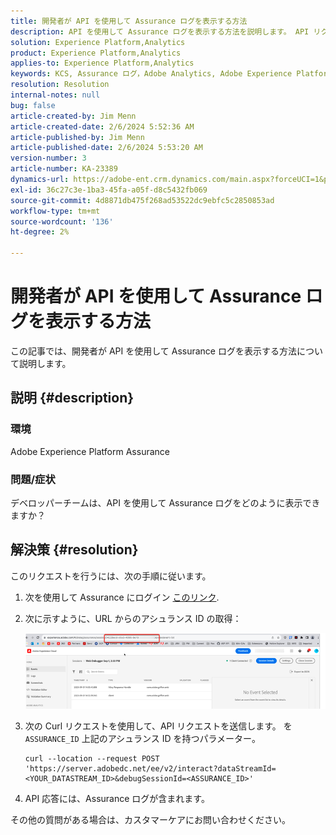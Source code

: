 ```yaml
---
title: 開発者が API を使用して Assurance ログを表示する方法
description: API を使用して Assurance ログを表示する方法を説明します。 API リクエストを送信し、説明に従って Assurance ID を置き換えます。
solution: Experience Platform,Analytics
product: Experience Platform,Analytics
applies-to: Experience Platform,Analytics
keywords: KCS, Assurance ログ，Adobe Analytics, Adobe Experience Platform
resolution: Resolution
internal-notes: null
bug: false
article-created-by: Jim Menn
article-created-date: 2/6/2024 5:52:36 AM
article-published-by: Jim Menn
article-published-date: 2/6/2024 5:53:20 AM
version-number: 3
article-number: KA-23389
dynamics-url: https://adobe-ent.crm.dynamics.com/main.aspx?forceUCI=1&pagetype=entityrecord&etn=knowledgearticle&id=433543e7-b3c4-ee11-9079-6045bd006268
exl-id: 36c27c3e-1ba3-45fa-a05f-d8c5432fb069
source-git-commit: 4d8871db475f268ad53522dc9ebfc5c2850853ad
workflow-type: tm+mt
source-wordcount: '136'
ht-degree: 2%

---
```


# 開発者が API を使用して Assurance ログを表示する方法


この記事では、開発者が API を使用して Assurance ログを表示する方法について説明します。

## 説明 {#description}


### 環境

Adobe Experience Platform Assurance

### 問題/症状

デベロッパーチームは、API を使用して Assurance ログをどのように表示できますか？


## 解決策 {#resolution}


このリクエストを行うには、次の手順に従います。

1. 次を使用して Assurance にログイン [このリンク](https://experience.adobe.com/assurance).
2. 次に示すように、URL からのアシュランス ID の取得：

   ![](assets/41e62e4b-3ba0-ee11-be37-6045bd006239.png)
3. 次の Curl リクエストを使用して、API リクエストを送信します。 を `ASSURANCE_ID` 上記のアシュランス ID を持つパラメーター。<br>


   ```
   curl --location --request POST 'https://server.adobedc.net/ee/v2/interact?dataStreamId= <YOUR_DATASTREAM_ID>&debugSessionId=<ASSURANCE_ID>'
   ```


4. API 応答には、Assurance ログが含まれます。


その他の質問がある場合は、カスタマーケアにお問い合わせください。
